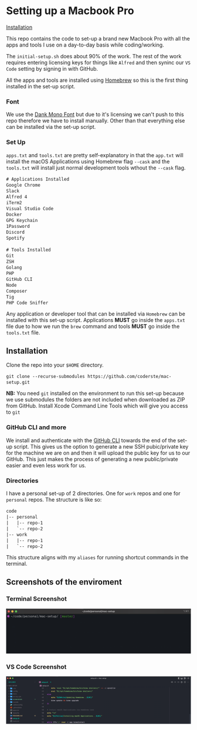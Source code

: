 # Setting up a Macbook Pro 

[Installation](#installation)

This repo contains the code to set-up a brand new Macbook Pro with all the apps and tools I use on a day-to-day basis while coding/working.

The `initial-setup.sh` does about 90% of the work. The rest of the work requires entering licensing keys for things like `Alfred` and then syninc our `VS Code` setting by signing in with GitHub.

All the apps and tools are installed using [Homebrew](https://brew.sh/) so this is the first thing installed in the set-up script.

### Font

We use the [Dank Mono Font](https://philpl.gumroad.com/l/dank-mono) but due to it's licensing we can't push to this repo therefore we have to install manually. Other than that everything else can be installed via the set-up script.

### Set Up

`apps.txt` and `tools.txt` are pretty self-explanatory in that the `app.txt` will install the macOS Applications using Homebrew flag `--cask` and the `tools.txt` will install just normal development tools wthout the `--cask` flag.

```
# Applications Installed
Google Chrome
Slack
Alfred 4
iTerm2
Visual Studio Code
Docker
GPG Keychain
1Password
Discord
Spotify

# Tools Installed
Git
ZSH
Golang
PHP
GitHub CLI
Node
Composer
Tig
PHP Code Sniffer
```
Any application or developer tool that can be installed via `Homebrew` can be installed with this set-up script. Applications **MUST** go inside the `apps.txt` file due to how we run the `brew` command and tools **MUST** go inside the `tools.txt` file.

## Installation

Clone the repo into your `$HOME` directory.

```
git clone --recurse-submodules https://github.com/coderste/mac-setup.git
```

**NB:** You need `git` installed on the environment to run this set-up because we use submodules the folders are not included when downloaded as ZIP from GitHub. Install Xcode Command Line Tools which will give you access to `git`

### GitHub CLI and more

We install and authenticate with the [GitHub CLI](https://github.com/cli/cli) towards the end of the set-up script. This gives us the option to generate a new SSH pubic/private key for the machine we are on and then it will upload the public key for us to our GitHub. This just makes the process of generating a new public/private easier and even less work for us.


### Directories

I have a personal set-up of 2 directories. One for `work` repos and one for `personal` repos. The structure is like so:
```
code
|-- personal
|   |-- repo-1
|   `-- repo-2
|-- work
|   |-- repo-1
|   `-- repo-2
```
This structure aligns with my `aliases` for running shortcut commands in the terminal.

## Screenshots of the enviroment
### Terminal Screenshot
![Terminal Screenshot](screenshots/terminal-ss.png)

### VS Code Screenshot
![Terminal Screenshot](screenshots/vs-code-ss.png)
